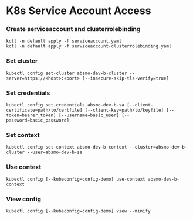 # K8s Service Account Access

### Create serviceaccount and clusterrolebinding
```
kctl -n default apply -f serviceaccount.yaml
kctl -n default apply -f serviceaccount-clusterrolebinding.yaml
```

### Set cluster
```
kubectl config set-cluster absmo-dev-b-cluster --server=https://<host>:<port> [--insecure-skip-tls-verify=true]
```

### Set credentials
```
kubectl config set-credentials absmo-dev-b-sa [--client-certificate=path/to/certfile] [--client-key=path/to/keyfile] [--token=bearer_token] [--username=basic_user] [--password=basic_password]
```

### Set context
```
kubectl config set-context absmo-dev-b-context --cluster=absmo-dev-b-cluster --user=absmo-dev-b-sa
```

### Use context
```
kubectl config [--kubeconfig=config-demo] use-context absmo-dev-b-context
```

### View config
```
kubectl config [--kubeconfig=config-demo] view --minify
```
